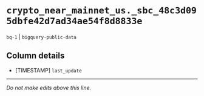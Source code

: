 # `crypto_near_mainnet_us._sbc_48c3d095dbfe42d7ad34ae54f8d8833e`
`bq-1` | `bigquery-public-data`

## Column details
* [TIMESTAMP] `last_update`

-------------------------------------------------------------------------------
*Do not make edits above this line.*

